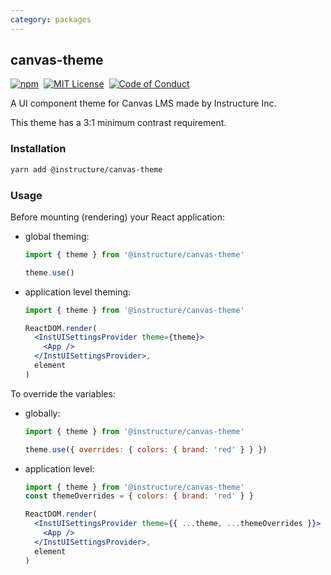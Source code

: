 ```yaml
---
category: packages
---
```


## canvas-theme

[![npm][npm]][npm-url]&nbsp;
[![MIT License][license-badge]][license]&nbsp;
[![Code of Conduct][coc-badge]][coc]

A UI component theme for Canvas LMS made by Instructure Inc.

This theme has a 3:1 minimum contrast requirement.

### Installation

```sh
yarn add @instructure/canvas-theme
```

### Usage

Before mounting (rendering) your React application:

- global theming:

  ```js
  import { theme } from '@instructure/canvas-theme'

  theme.use()
  ```

- application level theming:

  ```jsx
  import { theme } from '@instructure/canvas-theme'

  ReactDOM.render(
    <InstUISettingsProvider theme={theme}>
      <App />
    </InstUISettingsProvider>,
    element
  )
  ```

To override the variables:

- globally:

  ```js
  import { theme } from '@instructure/canvas-theme'

  theme.use({ overrides: { colors: { brand: 'red' } } })
  ```

- application level:

  ```jsx
  import { theme } from '@instructure/canvas-theme'
  const themeOverrides = { colors: { brand: 'red' } }

  ReactDOM.render(
    <InstUISettingsProvider theme={{ ...theme, ...themeOverrides }}>
      <App />
    </InstUISettingsProvider>,
    element
  )
  ```

[npm]: https://img.shields.io/npm/v/@instructure/canvas-theme.svg
[npm-url]: https://npmjs.com/package/@instructure/canvas-theme
[license-badge]: https://img.shields.io/npm/l/instructure-ui.svg?style=flat-square
[license]: https://github.com/instructure/instructure-ui/blob/master/LICENSE
[coc-badge]: https://img.shields.io/badge/code%20of-conduct-ff69b4.svg?style=flat-square
[coc]: https://github.com/instructure/instructure-ui/blob/master/CODE_OF_CONDUCT.md
